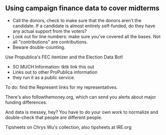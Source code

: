 ## Using campaign finance data to cover midterms

- Call the donors, check to make sure that the donors aren't the candidate. If a candidate is almost entirely self-funded, do they have any actual support from the voters?
- Look out for line numbers: make sure you've covered all the bases. Not all "contributions" are contributions.
- Beware double-counting.

Use Propublica's FEC itemizer and the Election Data Bot!

- SO MUCH Information: tktk link this out
- Links out to other ProPublica information
- they run it as a public service.

To do: find the Represent links for my representatives.

There's also followthemoney.org, which can send you alerts about major funding differences.

And data is messey, hey? You have to do your own work to normalize and double-check that people are different people.

Tipsheets on Chrys Wu's collection, also tipsheets at IRE.org

